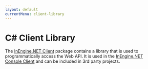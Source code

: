 ```yaml
---
layout: default
currentMenu: client-library
---
```


# C# Client Library

The [InEngine.NET Client](https://www.nuget.org/packages/IntegrationEngine.Client) package contains a library that is 
used to programmatically access the Web API. 
It is used in the [InEngine.NET Console Client](console-client.html) and can be included in 3rd party projects.
